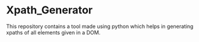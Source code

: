 # Xpath_Generator
This repository contains a tool made using python which helps in generating xpaths of all elements given in a DOM.
